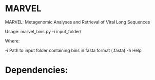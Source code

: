 # MARVEL
MARVEL: Metagenomic Analyses and Retrieval of Viral Long Sequences

Usage:
marvel_bins.py -i input_folder/

Where:

  -i Path to input folder containing bins in fasta format (.fasta)
  -h Help
  
# Dependencies:
